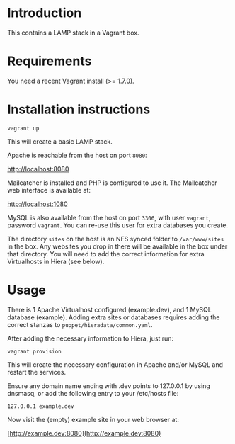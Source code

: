 # Introduction

This contains a LAMP stack in a Vagrant box.

# Requirements

You need a recent Vagrant install (>= 1.7.0).

# Installation instructions

```
vagrant up
```

This will create a basic LAMP stack.

Apache is reachable from the host on port `8080`:

[http://localhost:8080](http://localhost:8080)

Mailcatcher is installed and PHP is configured to use it.
The Mailcatcher web interface is available at:

[http://localhost:1080](http://localhost:1080)

MySQL is also available from the host on port `3306`,
with user `vagrant`, password `vagrant`.
You can re-use this user for extra databases you create.

The directory `sites` on the host is an NFS synced folder to `/var/www/sites` in the box.
Any websites you drop in there will be available in the box under that directory.
You will need to add the correct information for extra Virtualhosts in Hiera (see below).

# Usage

There is 1 Apache Virtualhost configured (example.dev), and 1 MySQL database (example).
Adding extra sites or databases requires adding the correct stanzas to `puppet/hieradata/common.yaml`.

After adding the necessary information to Hiera, just run:

```
vagrant provision
```

This will create the necessary configuration in Apache and/or MySQL and restart the services.

Ensure any domain name ending with .dev points to 127.0.0.1 by using dnsmasq, or
add the following entry to your /etc/hosts file:

```
127.0.0.1 example.dev
```

Now visit the (empty) example site in your web browser at:

[http://example.dev:8080](http://example.dev:8080)
